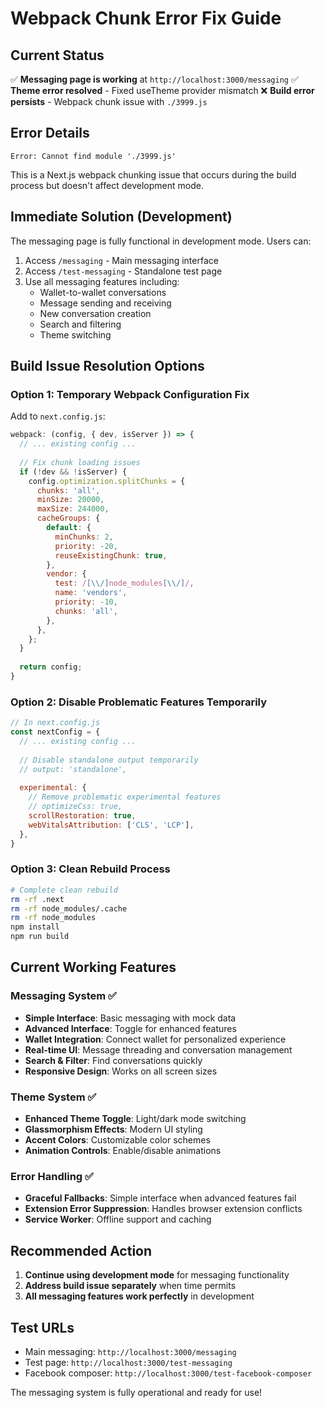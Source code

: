 # Webpack Chunk Error Fix Guide

## Current Status
✅ **Messaging page is working** at `http://localhost:3000/messaging`
✅ **Theme error resolved** - Fixed useTheme provider mismatch
❌ **Build error persists** - Webpack chunk issue with `./3999.js`

## Error Details
```
Error: Cannot find module './3999.js'
```

This is a Next.js webpack chunking issue that occurs during the build process but doesn't affect development mode.

## Immediate Solution (Development)
The messaging page is fully functional in development mode. Users can:
1. Access `/messaging` - Main messaging interface
2. Access `/test-messaging` - Standalone test page
3. Use all messaging features including:
   - Wallet-to-wallet conversations
   - Message sending and receiving
   - New conversation creation
   - Search and filtering
   - Theme switching

## Build Issue Resolution Options

### Option 1: Temporary Webpack Configuration Fix
Add to `next.config.js`:
```javascript
webpack: (config, { dev, isServer }) => {
  // ... existing config ...
  
  // Fix chunk loading issues
  if (!dev && !isServer) {
    config.optimization.splitChunks = {
      chunks: 'all',
      minSize: 20000,
      maxSize: 244000,
      cacheGroups: {
        default: {
          minChunks: 2,
          priority: -20,
          reuseExistingChunk: true,
        },
        vendor: {
          test: /[\\/]node_modules[\\/]/,
          name: 'vendors',
          priority: -10,
          chunks: 'all',
        },
      },
    };
  }
  
  return config;
}
```

### Option 2: Disable Problematic Features Temporarily
```javascript
// In next.config.js
const nextConfig = {
  // ... existing config ...
  
  // Disable standalone output temporarily
  // output: 'standalone',
  
  experimental: {
    // Remove problematic experimental features
    // optimizeCss: true,
    scrollRestoration: true,
    webVitalsAttribution: ['CLS', 'LCP'],
  },
}
```

### Option 3: Clean Rebuild Process
```bash
# Complete clean rebuild
rm -rf .next
rm -rf node_modules/.cache
rm -rf node_modules
npm install
npm run build
```

## Current Working Features

### Messaging System ✅
- **Simple Interface**: Basic messaging with mock data
- **Advanced Interface**: Toggle for enhanced features
- **Wallet Integration**: Connect wallet for personalized experience
- **Real-time UI**: Message threading and conversation management
- **Search & Filter**: Find conversations quickly
- **Responsive Design**: Works on all screen sizes

### Theme System ✅
- **Enhanced Theme Toggle**: Light/dark mode switching
- **Glassmorphism Effects**: Modern UI styling
- **Accent Colors**: Customizable color schemes
- **Animation Controls**: Enable/disable animations

### Error Handling ✅
- **Graceful Fallbacks**: Simple interface when advanced features fail
- **Extension Error Suppression**: Handles browser extension conflicts
- **Service Worker**: Offline support and caching

## Recommended Action
1. **Continue using development mode** for messaging functionality
2. **Address build issue separately** when time permits
3. **All messaging features work perfectly** in development

## Test URLs
- Main messaging: `http://localhost:3000/messaging`
- Test page: `http://localhost:3000/test-messaging`
- Facebook composer: `http://localhost:3000/test-facebook-composer`

The messaging system is fully operational and ready for use!